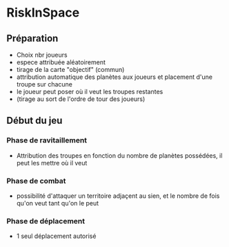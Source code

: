 # RiskInSpace

## Préparation
- Choix nbr joueurs
- espece attribuée aléatoirement
- tirage de la carte "objectif" (commun)
- attribution automatique des planètes aux joueurs et placement d'une troupe sur chacune
- le joueur peut poser où il veut les troupes restantes
- (tirage au sort de l'ordre de tour des joueurs)

## Début du jeu

### Phase de ravitaillement
- Attribution des troupes en fonction du nombre de planètes possédées, il peut les mettre où il veut

### Phase de combat
- possibilité d'attaquer un territoire adjaçent au sien, et le nombre de fois qu'on veut tant qu'on le peut

### Phase de déplacement
- 1 seul déplacement autorisé
